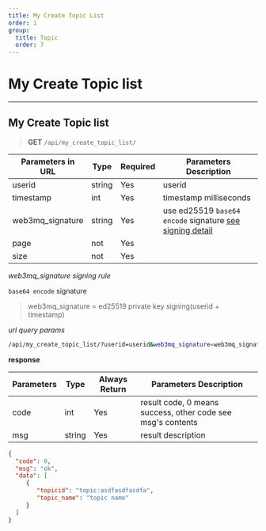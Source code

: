 ```yaml
---
title: My Create Topic List
order: 1
group:
  title: Topic
  order: 7
---
```


# My Create Topic list

---

## My Create Topic list

> **GET** `/api/my_create_topic_list/`

| Parameters in URL | Type   | Required | Parameters Description                                                |
| ----------------- | ------ | -------- | --------------------------------------------------------------------- |
| userid            | string | Yes      | userid |
| timestamp         | int    | Yes      | timestamp milliseconds                                                |
| web3mq_signature  | string | Yes      | use ed25519 `base64 encode` signature [see signing detail](/docs/Web3MQ-API/signature)                  |
| page              | not    | Yes      |                                                                       |
| size              | not    | Yes      |                                                                       |

_web3mq_signature signing rule_

`base64 encode` signature

> web3mq_signature = ed25519 private key signing(userid + timestamp)

_url query params_

```bash
/api/my_create_topic_list/?userid=userid&web3mq_signature=web3mq_signature&timestamp=timestamp&page=1&size=20
```

**response**

| Parameters | Type   | Always Return | Parameters Description                                      |
| ---------- | ------ | ------------- | ----------------------------------------------------------- |
| code       | int    | Yes           | result code, 0 means success, other code see msg's contents |
| msg        | string | Yes           | result description                                          |

```json
{
  "code": 0,
  "msg": "ok",
  "data": [
     {
        "topicid": "topic:asdfasdfasdfa",
        "topic_name": "topic name"
     }
  ]
}
```
